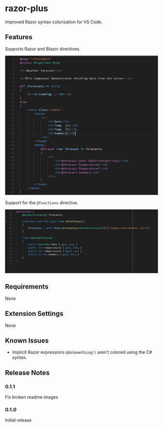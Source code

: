 # razor-plus

Improved Razor syntax colorization for VS Code.

## Features

Supports Razor and Blazor directives.

![Directives and Expressions](images/DirectivesAndExpressions.PNG)

Support for the `@functions` directive.

![functions](images/FunctionsDirective.PNG)

## Requirements

None

## Extension Settings

None

## Known Issues

- Implicit Razor expressions `@doSomething()` aren't colored using the C# syntax.

## Release Notes

### 0.1.1

Fix broken readme images

### 0.1.0

Initial release
